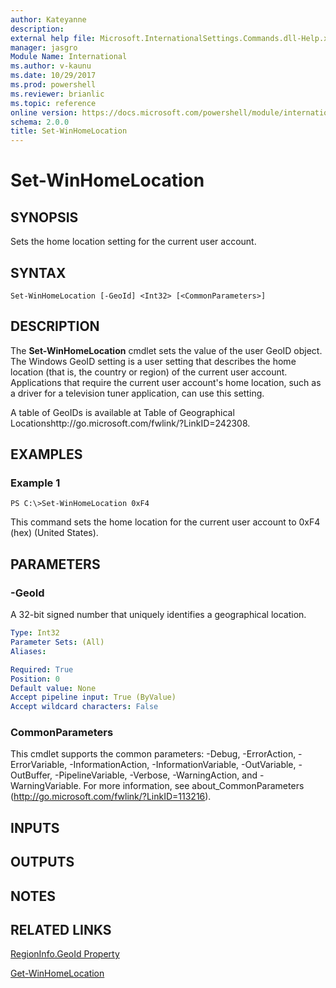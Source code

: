 ```yaml
---
author: Kateyanne
description: 
external help file: Microsoft.InternationalSettings.Commands.dll-Help.xml
manager: jasgro
Module Name: International
ms.author: v-kaunu
ms.date: 10/29/2017
ms.prod: powershell
ms.reviewer: brianlic
ms.topic: reference
online version: https://docs.microsoft.com/powershell/module/international/set-winhomelocation?view=windowsserver2012r2-ps&wt.mc_id=ps-gethelp
schema: 2.0.0
title: Set-WinHomeLocation
---
```


# Set-WinHomeLocation

## SYNOPSIS
Sets the home location setting for the current user account.

## SYNTAX

```
Set-WinHomeLocation [-GeoId] <Int32> [<CommonParameters>]
```

## DESCRIPTION
The **Set-WinHomeLocation** cmdlet sets the value of the user GeoID object.
The Windows GeoID setting is a user setting that describes the home location (that is, the country or region) of the current user account.
Applications that require the current user account's home location, such as a driver for a television tuner application, can use this setting.

A table of GeoIDs is available at Table of Geographical Locationshttp://go.microsoft.com/fwlink/?LinkID=242308.

## EXAMPLES

### Example 1
```
PS C:\>Set-WinHomeLocation 0xF4
```

This command sets the home location for the current user account to 0xF4 (hex) (United States).

## PARAMETERS

### -GeoId
A 32-bit signed number that uniquely identifies a geographical location.

```yaml
Type: Int32
Parameter Sets: (All)
Aliases: 

Required: True
Position: 0
Default value: None
Accept pipeline input: True (ByValue)
Accept wildcard characters: False
```

### CommonParameters
This cmdlet supports the common parameters: -Debug, -ErrorAction, -ErrorVariable, -InformationAction, -InformationVariable, -OutVariable, -OutBuffer, -PipelineVariable, -Verbose, -WarningAction, and -WarningVariable. For more information, see about_CommonParameters (http://go.microsoft.com/fwlink/?LinkID=113216).

## INPUTS

## OUTPUTS

## NOTES

## RELATED LINKS

[RegionInfo.GeoId Property](https://go.microsoft.com/fwlink/?LinkID=242310)

[Get-WinHomeLocation](./Get-WinHomeLocation.md)

